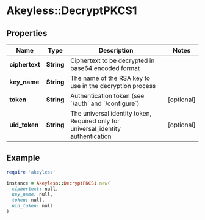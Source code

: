 # Akeyless::DecryptPKCS1

## Properties

| Name | Type | Description | Notes |
| ---- | ---- | ----------- | ----- |
| **ciphertext** | **String** | Ciphertext to be decrypted in base64 encoded format |  |
| **key_name** | **String** | The name of the RSA key to use in the decryption process |  |
| **token** | **String** | Authentication token (see &#x60;/auth&#x60; and &#x60;/configure&#x60;) | [optional] |
| **uid_token** | **String** | The universal identity token, Required only for universal_identity authentication | [optional] |

## Example

```ruby
require 'akeyless'

instance = Akeyless::DecryptPKCS1.new(
  ciphertext: null,
  key_name: null,
  token: null,
  uid_token: null
)
```

